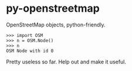 py-openstreetmap
================

OpenStreetMap objects, python-friendly.

```
>>> import OSM
>>> n = OSM.Node()
>>> n
OSM Node with id 0
```

Pretty useless so far. Help out and make it useful.